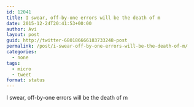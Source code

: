 ```yaml
---
id: 12041
title: I swear, off-by-one errors will be the death of m
date: 2015-12-24T20:41:53+00:00
author: Avi
layout: post
guid: http://twitter-680186666183733248-post
permalink: /post/i-swear-off-by-one-errors-will-be-the-death-of-m/
categories:
  - none
tags:
  - micro
  - tweet
format: status
---
```

I swear, off-by-one errors will be the death of m
